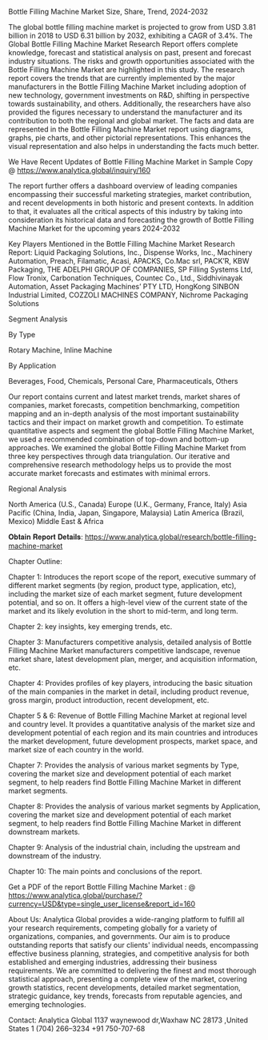 Bottle Filling Machine Market Size, Share, Trend, 2024-2032

The global bottle filling machine market is projected to grow from USD 3.81 billion in 2018 to USD 6.31 billion by 2032, exhibiting a CAGR of 3.4%.
The Global Bottle Filling Machine Market Research Report offers complete knowledge, forecast and statistical analysis on past, present and forecast industry situations. The risks and growth opportunities associated with the Bottle Filling Machine Market are highlighted in this study. The research report covers the trends that are currently implemented by the major manufacturers in the Bottle Filling Machine Market including adoption of new technology, government investments on R&D, shifting in perspective towards sustainability, and others. Additionally, the researchers have also provided the figures necessary to understand the manufacturer and its contribution to both the regional and global market.
The facts and data are represented in the Bottle Filling Machine Market report using diagrams, graphs, pie charts, and other pictorial representations. This enhances the visual representation and also helps in understanding the facts much better.

We Have Recent Updates of Bottle Filling Machine Market in Sample Copy @ https://www.analytica.global/inquiry/160

The report further offers a dashboard overview of leading companies encompassing their successful marketing strategies, market contribution, and recent developments in both historic and present contexts. In addition to that, it evaluates all the critical aspects of this industry by taking into consideration its historical data and forecasting the growth of Bottle Filling Machine Market for the upcoming years 2024-2032

Key Players Mentioned in the Bottle Filling Machine Market Research Report:
Liquid Packaging Solutions, Inc., Dispense Works, Inc., Machinery Automation, Preach, Filamatic, Acasi, APACKS, Co.Mac srl, PACK’R, KBW Packaging, THE ADELPHI GROUP OF COMPANIES, SP Filling Systems Ltd, Flow Tronix, Carbonation Techniques, Countec Co., Ltd., Siddhivinayak Automation, Asset Packaging Machines’ PTY LTD, HongKong SINBON Industrial Limited, COZZOLI MACHINES COMPANY, Nichrome Packaging Solutions


Segment Analysis

By Type

Rotary Machine, Inline Machine

By Application

Beverages, Food, Chemicals, Personal Care, Pharmaceuticals, Others


Our report contains current and latest market trends, market shares of companies, market forecasts, competition benchmarking, competition mapping and an in-depth analysis of the most important sustainability tactics and their impact on market growth and competition. To estimate quantitative aspects and segment the global Bottle Filling Machine Market, we used a recommended combination of top-down and bottom-up approaches. We examined the global Bottle Filling Machine Market from three key perspectives through data triangulation. Our iterative and comprehensive research methodology helps us to provide the most accurate market forecasts and estimates with minimal errors.

Regional Analysis

North America (U.S., Canada)
Europe (U.K., Germany, France, Italy)
Asia Pacific (China, India, Japan, Singapore, Malaysia)
Latin America (Brazil, Mexico)
Middle East & Africa

𝐎𝐛𝐭𝐚𝐢𝐧 𝐑𝐞𝐩𝐨𝐫𝐭 𝐃𝐞𝐭𝐚𝐢𝐥𝐬: https://www.analytica.global/research/bottle-filling-machine-market 

Chapter Outline:

Chapter 1: Introduces the report scope of the report, executive summary of different market segments (by region, product type, application, etc), including the market size of each market segment, future development potential, and so on. It offers a high-level view of the current state of the market and its likely evolution in the short to mid-term, and long term.

Chapter 2: key insights, key emerging trends, etc.

Chapter 3: Manufacturers competitive analysis, detailed analysis of Bottle Filling Machine Market manufacturers competitive landscape, revenue market share, latest development plan, merger, and acquisition information, etc.

Chapter 4: Provides profiles of key players, introducing the basic situation of the main companies in the market in detail, including product revenue, gross margin, product introduction, recent development, etc.

Chapter 5 & 6: Revenue of Bottle Filling Machine Market at regional level and country level. It provides a quantitative analysis of the market size and development potential of each region and its main countries and introduces the market development, future development prospects, market space, and market size of each country in the world.

Chapter 7: Provides the analysis of various market segments by Type, covering the market size and development potential of each market segment, to help readers find Bottle Filling Machine Market in different market segments.

Chapter 8: Provides the analysis of various market segments by Application, covering the market size and development potential of each market segment, to help readers find Bottle Filling Machine Market in different downstream markets.

Chapter 9: Analysis of the industrial chain, including the upstream and downstream of the industry.

Chapter 10: The main points and conclusions of the report.

Get a PDF of the report Bottle Filling Machine Market : @ https://www.analytica.global/purchase/?currency=USD&type=single_user_license&report_id=160


About Us:
Analytica Global provides a wide-ranging platform to fulfill all your research requirements, competing globally for a variety of organizations, companies, and governments. Our aim is to produce outstanding reports that satisfy our clients' individual needs, encompassing effective business planning, strategies, and competitive analysis for both established and emerging industries, addressing their business requirements. We are committed to delivering the finest and most thorough statistical approach, presenting a complete view of the market, covering growth statistics, recent developments, detailed market segmentation, strategic guidance, key trends, forecasts from reputable agencies, and emerging technologies.


Contact:
Analytica Global
1137 waynewood dr,Waxhaw NC 28173 ,United States
1 (704) 266–3234
+91 750-707-68
